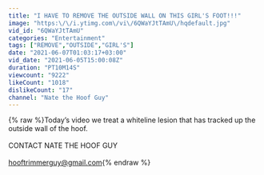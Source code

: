 ```yaml
---
title: "I HAVE TO REMOVE THE OUTSIDE WALL ON THIS GIRL'S FOOT!!!"
image: "https:\/\/i.ytimg.com\/vi\/6QWaYJtTAmU\/hqdefault.jpg"
vid_id: "6QWaYJtTAmU"
categories: "Entertainment"
tags: ["REMOVE","OUTSIDE","GIRL'S"]
date: "2021-06-07T01:03:17+03:00"
vid_date: "2021-06-05T15:00:08Z"
duration: "PT10M14S"
viewcount: "9222"
likeCount: "1018"
dislikeCount: "17"
channel: "Nate the Hoof Guy"
---
```

{% raw %}Today’s video we treat a whiteline lesion that has tracked up the outside wall of the hoof.<br /><br />CONTACT NATE THE HOOF GUY <br /><br />hooftrimmerguy@gmail.com{% endraw %}
